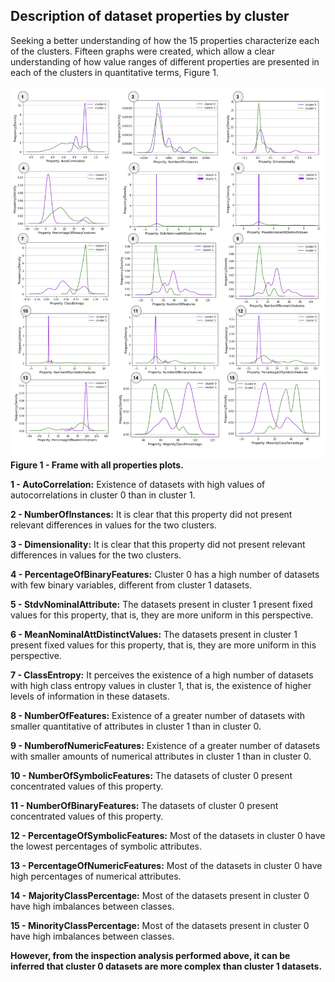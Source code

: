 

## Description of dataset properties by cluster

Seeking a better understanding of how the 15 properties characterize each of the clusters. Fifteen graphs were created, which allow a clear understanding of how value ranges of different properties are presented in each of the clusters in quantitative terms, Figure 1.

![alt text](https://github.com/josesousaribeiro/XAI-Benchmark/blob/main/Openml/full_properties_by_cluster_in_frame_.png)
**Figure 1 - Frame with all properties plots.**

**1 - AutoCorrelation:** Existence of datasets with high values of autocorrelations in cluster 0 than in cluster 1. 

**2 - NumberOfInstances:** It is clear that this property did not present relevant differences in values for the two clusters.

**3 - Dimensionality:** It is clear that this property did not present relevant differences in values for the two clusters.

**4 - PercentageOfBinaryFeatures:** Cluster 0 has a high number of datasets with few binary variables, different from cluster 1 datasets. 

**5 - StdvNominalAttribute:** The datasets present in cluster 1 present fixed values for this property, that is, they are more uniform in this perspective.

**6 - MeanNominalAttDistinctValues:** The datasets present in cluster 1 present fixed values for this property, that is, they are more uniform in this perspective.

**7 - ClassEntropy:** It perceives the existence of a high number of datasets with high class entropy values ​​in cluster 1, that is, the existence of higher levels of information in these datasets.

**8 - NumberOfFeatures:** Existence of a greater number of datasets with smaller quantitative of attributes in cluster 1 than in cluster 0.

**9 - NumberofNumericFeatures:** Existence of a greater number of datasets with smaller amounts of numerical attributes in cluster 1 than in cluster 0.

**10 - NumberOfSymbolicFeatures:** The datasets of cluster 0 present concentrated values ​​of this property.

**11 - NumberOfBinaryFeatures:** The datasets of cluster 0 present concentrated values ​​of this property.

**12 - PercentageOfSymbolicFeatures:** Most of the datasets in cluster 0 have the lowest percentages of symbolic attributes.

**13 - PercentageOfNumericFeatures:** Most of the datasets in cluster 0 have high percentages of numerical attributes.

**14 - MajorityClassPercentage:** Most of the datasets present in cluster 0 have high imbalances between classes.

**15 - MinorityClassPercentage:** Most of the datasets present in cluster 0 have high imbalances between classes.


**However, from the inspection analysis performed above, it can be inferred that cluster 0 datasets are more complex than cluster 1 datasets.**
